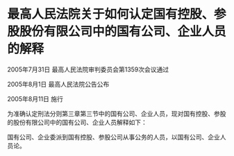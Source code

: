 # 最高人民法院关于如何认定国有控股、参股股份有限公司中的国有公司、企业人员的解释

2005年7月31日 最高人民法院审判委员会第1359次会议通过

2005年8月1日 最高人民法院公告公布

2005年8月11日 施行



为准确认定刑法分则第三章第三节中的国有公司、企业人员，现对国有控股、参股的股份有限公司中的国有公司、企业人员解释如下：

国有公司、企业委派到国有控股、参股公司从事公务的人员，以国有公司、企业人员论。
